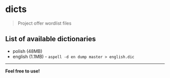 # dicts

> Project offer wordlist files

## List of available dictionaries

* polish (48MB)
* english (1.1MB) - `aspell -d en dump master > english.dic`

---

**Feel free to use!**
